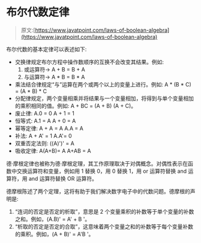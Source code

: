 # 布尔代数定律

> 原文:[https://www.javatpoint.com/laws-of-boolean-algebra](https://www.javatpoint.com/laws-of-boolean-algebra)

布尔代数的基本定律可以表述如下:

*   交换律规定布尔方程中操作数顺序的互换不会改变其结果。例如:
    1.  或运算符→ A + B = B + A
    2.  与运算符→ A * B = B * A
*   乘法结合律规定“与”运算在两个或两个以上的变量上进行。例如:
    A * (B * C) = (A * B) * C
*   分配律规定，两个变量相乘并将结果与一个变量相加，将得到与单个变量相加的乘积相同的值。例如:
    A + BC = (A + B) (A + C)。
*   废止律:
    A.0 = 0
    A + 1 = 1
*   恒等式:
    A.1 = A
    A + 0 = A
*   幂等定律:
    A + A = A
    A.A = A
*   补法:
    A + A' = 1
    A.A'= 0
*   双重否定法则:
    ((A)')' = A
*   吸收定律:
    A(A+B)= A
    A+AB = A

德·摩根定律也被称为德·摩根定理，其工作原理取决于对偶概念。对偶性表示在函数中交换运算符和变量，例如用 1 替换 0，用 0 替换 1，用 or 运算符替换 and 运算符，用 and 运算符替换 OR 运算符。

德摩根陈述了两个定理，这将有助于我们解决数字电子中的代数问题。德摩根的声明是:

1.  “连词的否定是否定的析取”，意思是 2 个变量乘积的补数等于单个变量的补数之和。例如，(A.B)' = A' + B '。
2.  “析取的否定是否定的合取”，这意味着两个变量之和的补数等于每个变量补数的乘积。例如，(A + B)' = A'B '。